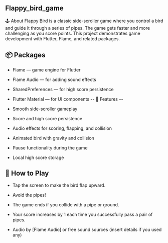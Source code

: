 Flappy_bird_game
---

🕹 About
Flappy Bird is a classic side-scroller game where you control a bird and guide it through a series of pipes.
The game gets faster and more challenging as you score points.
This project demonstrates game development with Flutter, Flame, and related packages.


📦 Packages
--
- Flame — game engine for Flutter

- Flame Audio — for adding sound effects

- SharedPreferences — for high score persistence

- Flutter Material — for UI components
--
🚀 Features
--
- Smooth side-scroller gameplay

- Score and high score persistence

- Audio effects for scoring, flapping, and collision

- Animated bird with gravity and collision

- Pause functionality during the game

- Local high score storage
  

🏹 How to Play
---
- Tap the screen to make the bird flap upward.

- Avoid the pipes!

- The game ends if you collide with a pipe or ground.

- Your score increases by 1 each time you successfully pass a pair of pipes.

- Audio by [Flame Audio] or free sound sources (insert details if you used any)
